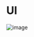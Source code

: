 # UI
![image](https://github.com/nhatlinhis/react-slimple-movies/assets/72988946/88c62e98-238f-4fd4-8f8e-7b1bfd2532f3)
